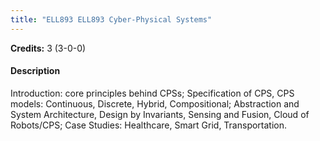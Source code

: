 ```yaml
---
title: "ELL893 ELL893 Cyber-Physical Systems"
---
```

**Credits:** 3 (3-0-0)

#### Description
Introduction: core principles behind CPSs; Specification of CPS, CPS models: Continuous, Discrete, Hybrid, Compositional; Abstraction and System Architecture, Design by Invariants, Sensing and Fusion, Cloud of Robots/CPS; Case Studies: Healthcare, Smart Grid, Transportation.
